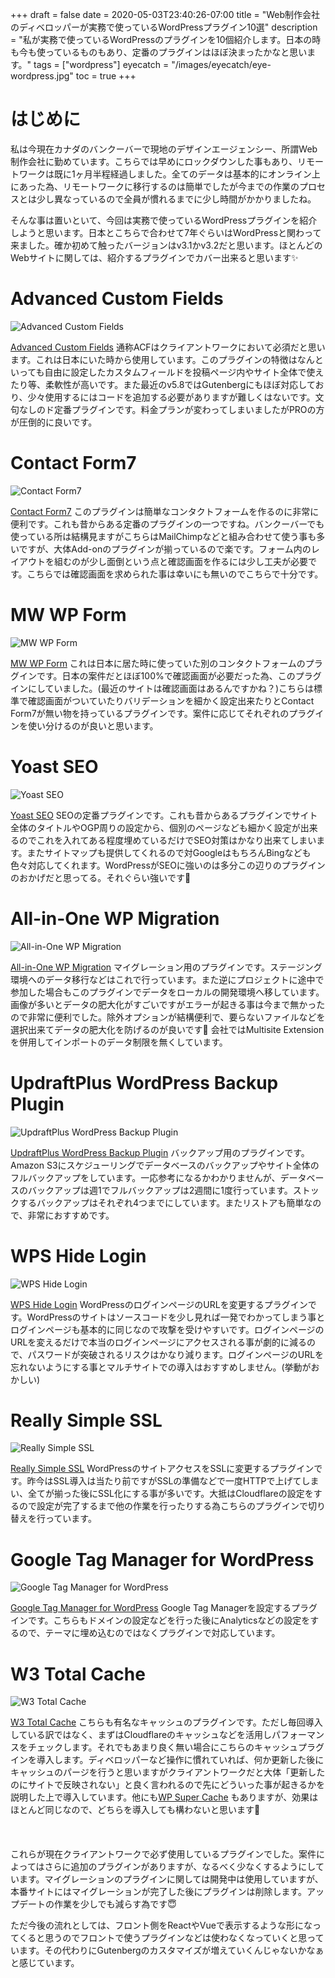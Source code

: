 +++
draft = false
date = 2020-05-03T23:40:26-07:00
title = "Web制作会社のディベロッパーが実務で使っているWordPressプラグイン10選"
description = "私が実務で使っているWordPressのプラグインを10個紹介します。日本の時も今も使っているものもあり、定番のプラグインはほぼ決まったかなと思います。"
tags = ["wordpress"]
eyecatch = "/images/eyecatch/eye-wordpress.jpg"
toc = true
+++

# はじめに
私は今現在カナダのバンクーバーで現地のデザインエージェンシー、所謂Web制作会社に勤めています。こちらでは早めにロックダウンした事もあり、リモートワークは既に1ヶ月半程経過しました。全てのデータは基本的にオンライン上にあった為、リモートワークに移行するのは簡単でしたが今までの作業のプロセスとは少し異なっているので全員が慣れるまでに少し時間がかかりましたね。

そんな事は置いといて、今回は実務で使っているWordPressプラグインを紹介しようと思います。日本とこちらで合わせて7年ぐらいはWordPressと関わって来ました。確か初めて触ったバージョンはv3.1かv3.2だと思います。ほとんどのWebサイトに関しては、紹介するプラグインでカバー出来ると思います✨

# Advanced Custom Fields
![Advanced Custom Fields](/images/2020/wp-plugin-acf.png)

[Advanced Custom Fields](https://www.advancedcustomfields.com/) 通称ACFはクライアントワークにおいて必須だと思います。これは日本にいた時から使用しています。このプラグインの特徴はなんといっても自由に設定したカスタムフィールドを投稿ページ内やサイト全体で使えたり等、柔軟性が高いです。また最近のv5.8ではGutenbergにもほぼ対応しており、少々使用するにはコードを追加する必要がありますが難しくはないです。文句なしのド定番プラグインです。料金プランが変わってしまいましたがPROの方が圧倒的に良いです。

# Contact Form7
![Contact Form7](/images/2020/wp-plugin-cf7.png)

[Contact Form7](https://contactform7.com/) このプラグインは簡単なコンタクトフォームを作るのに非常に便利です。これも昔からある定番のプラグインの一つですね。バンクーバーでも使っている所は結構見ますがこちらはMailChimpなどと組み合わせて使う事も多いですが、大体Add-onのプラグインが揃っているので楽です。フォーム内のレイアウトを組むのが少し面倒という点と確認画面を作るには少し工夫が必要です。こちらでは確認画面を求められた事は幸いにも無いのでこちらで十分です。

# MW WP Form
![MW WP Form](/images/2020/wp-plugin-mw.png)

[MW WP Form](https://plugins.2inc.org/mw-wp-form/) これは日本に居た時に使っていた別のコンタクトフォームのプラグインです。日本の案件だとほぼ100%で確認画面が必要だった為、このプラグインにしていました。(最近のサイトは確認画面はあるんですかね？)こちらは標準で確認画面がついていたりバリデーションを細かく設定出来たりとContact Form7が無い物を持っているプラグインです。案件に応じてそれぞれのプラグインを使い分けるのが良いと思います。

<div class="advertisement">
    <script async src="https://pagead2.googlesyndication.com/pagead/js/adsbygoogle.js"></script>
    <ins class="adsbygoogle"
        style="display:block; text-align:center;"
        data-ad-layout="in-article"
        data-ad-format="fluid"
        data-ad-client="ca-pub-6436791468025792"
        data-ad-slot="9485583251"></ins>
    <script>
        (adsbygoogle = window.adsbygoogle || []).push({});
    </script>
</div>

# Yoast SEO
![Yoast SEO](/images/2020/wp-plugin-yoast.png)

[Yoast SEO](https://yoast.com/wordpress/plugins/seo/) SEOの定番プラグインです。これも昔からあるプラグインでサイト全体のタイトルやOGP周りの設定から、個別のページなども細かく設定が出来るのでこれを入れてある程度埋めているだけでSEO対策はかなり出来てしまいます。またサイトマップも提供してくれるので対GoogleはもちろんBingなども色々対応してくれます。WordPressがSEOに強いのは多分この辺りのプラグインのおかげだと思ってる。それぐらい強いです🚀

# All-in-One WP Migration
![All-in-One WP Migration](/images/2020/wp-plugin-aiowpm.png)

[All-in-One WP Migration](https://en-ca.wordpress.org/plugins/all-in-one-wp-migration/) マイグレーション用のプラグインです。ステージング環境へのデータ移行などはこれで行っています。また逆にプロジェクトに途中で参加した場合もこのプラグインでデータをローカルの開発環境へ移しています。画像が多いとデータの肥大化がすごいですがエラーが起きる事は今まで無かったので非常に便利でした。除外オプションが結構便利で、要らないファイルなどを選択出来てデータの肥大化を防げるのが良いです🙌 会社ではMultisite Extensionを併用してインポートのデータ制限を無くしています。

# UpdraftPlus WordPress Backup Plugin
![UpdraftPlus WordPress Backup Plugin](/images/2020/wp-plugin-updraft.png)

[UpdraftPlus WordPress Backup Plugin](https://updraftplus.com/) バックアップ用のプラグインです。Amazon S3にスケジューリングでデータベースのバックアップやサイト全体のフルバックアップをしています。一応参考になるかわかりませんが、データベースのバックアップは週1でフルバックアップは2週間に1度行っています。ストックするバックアップはそれぞれ4つまでにしています。またリストアも簡単なので、非常におすすめです。

<div class="advertisement">
    <script async src="https://pagead2.googlesyndication.com/pagead/js/adsbygoogle.js"></script>
    <ins class="adsbygoogle"
        style="display:block; text-align:center;"
        data-ad-layout="in-article"
        data-ad-format="fluid"
        data-ad-client="ca-pub-6436791468025792"
        data-ad-slot="9485583251"></ins>
    <script>
        (adsbygoogle = window.adsbygoogle || []).push({});
    </script>
</div>

# WPS Hide Login
![WPS Hide Login](/images/2020/wp-plugin-wps-hide.png)

[WPS Hide Login](https://wordpress.org/plugins/wps-hide-login/) WordPressのログインページのURLを変更するプラグインです。WordPressのサイトはソースコードを少し見れば一発でわかってしまう事とログインページも基本的に同じなので攻撃を受けやすいです。ログインページのURLを変えるだけで本当のログインページにアクセスされる事が劇的に減るので、パスワードが突破されるリスクはかなり減ります。ログインページのURLを忘れないようにする事とマルチサイトでの導入はおすすめしません。(挙動がおかしい)

# Really Simple SSL
![Really Simple SSL](/images/2020/wp-plugin-ssl.png)

[Really Simple SSL](https://wordpress.org/plugins/really-simple-ssl/) WordPressのサイトアクセスをSSLに変更するプラグインです。昨今はSSL導入は当たり前ですがSSLの準備などで一度HTTPで上げてしまい、全てが揃った後にSSL化にする事が多いです。大抵はCloudflareの設定をするので設定が完了するまで他の作業を行ったりする為こちらのプラグインで切り替えを行っています。

# Google Tag Manager for WordPress
![Google Tag Manager for WordPress](/images/2020/wp-plugin-gtm.png)

[Google Tag Manager for WordPress](https://wordpress.org/plugins/duracelltomi-google-tag-manager/) Google Tag Managerを設定するプラグインです。こちらもドメインの設定などを行った後にAnalyticsなどの設定をするので、テーマに埋め込むのではなくプラグインで対応しています。

# W3 Total Cache
![W3 Total Cache](/images/2020/wp-plugin-w3.png)

[W3 Total Cache](https://wordpress.org/plugins/w3-total-cache/) こちらも有名なキャッシュのプラグインです。ただし毎回導入している訳ではなく、まずはCloudflareのキャッシュなどを活用しパフォーマンスをチェックします。それでもあまり良く無い場合にこちらのキャッシュプラグインを導入します。ディベロッパーなど操作に慣れていれば、何か更新した後にキャッシュのパージを行うと思いますがクライアントワークだと大体「更新したのにサイトで反映されない」と良く言われるので先にどういった事が起きるかを説明した上で導入しています。他にも[WP Super Cache](https://en-ca.wordpress.org/plugins/wp-super-cache/) もありますが、効果はほとんど同じなので、どちらを導入しても構わないと思います🙌
\
\
\
\
これらが現在クライアントワークで必ず使用しているプラグインでした。案件によってはさらに追加のプラグインがありますが、なるべく少なくするようにしています。マイグレーションのプラグインに関しては開発中は使用していますが、本番サイトにはマイグレーションが完了した後にプラグインは削除します。アップデートの作業を少しでも減らす為です😇

ただ今後の流れとしては、フロント側をReactやVueで表示するような形になってくると思うのでフロントで使うプラグインなどは使わなくなっていくと思っています。その代わりにGutenbergのカスタマイズが増えていくんじゃないかなぁと感じています。